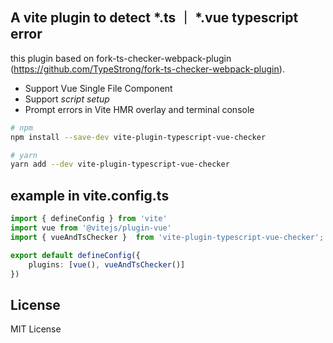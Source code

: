 ## A vite plugin to detect *.ts ｜ *.vue typescript error
this plugin based on fork-ts-checker-webpack-plugin (https://github.com/TypeStrong/fork-ts-checker-webpack-plugin).

* Support Vue Single File Component
* Support *script setup*
* Prompt errors in Vite HMR overlay and terminal console


```sh
# npm
npm install --save-dev vite-plugin-typescript-vue-checker

# yarn
yarn add --dev vite-plugin-typescript-vue-checker

```

## example in vite.config.ts
```ts
import { defineConfig } from 'vite'
import vue from '@vitejs/plugin-vue'
import { vueAndTsChecker }  from 'vite-plugin-typescript-vue-checker';

export default defineConfig({
    plugins: [vue(), vueAndTsChecker()]
})

```
## License

MIT License
